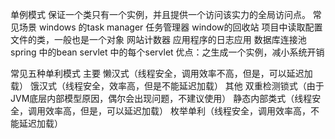 
单例模式
保证一个类只有一个实例，并且提供一个访问该实力的全局访问点。
常见场景
windows 的task manager 任务管理器
window的回收站
项目中读取配置文件的类，一般也是一个对象
网站计数器
应用程序的日志应用
数据库连接池
spring 中的bean
servlet 中的每个servlet
优点：之生成一个实例，减小系统开销

常见五种单利模式
主要
懒汉式（线程安全，调用效率不高，但是，可以延迟加载）
饿汉式（线程安全，效率高，但是不能延迟加载）
其他
双重检测锁式（由于JVM底层内部模型原因，偶尔会出现问题，不建议使用）
静态内部类式（线程安全，调用效率高，但是，可以延迟加载）
枚举单利（线程安全，调用效率高，不能延迟加载）